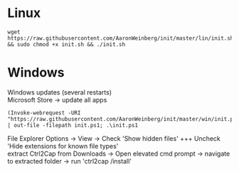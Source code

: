 #                   Linux                         #
    wget https://raw.githubusercontent.com/AaronWeinberg/init/master/lin/init.sh && sudo chmod +x init.sh && ./init.sh

#                    Windows                      #
Windows updates (several restarts) \
Microsoft Store -> update all apps

    (Invoke-webrequest -URI "https://raw.githubusercontent.com/AaronWeinberg/init/master/win/init.ps1").Content | out-file -filepath init.ps1; .\init.ps1

File Explorer Options -> View -> Check 'Show hidden files' +++ Uncheck 'Hide extensions for known file types' \
extract Ctrl2Cap from Downloads -> Open elevated cmd prompt -> navigate to extracted folder -> run 'ctrl2cap /install'
